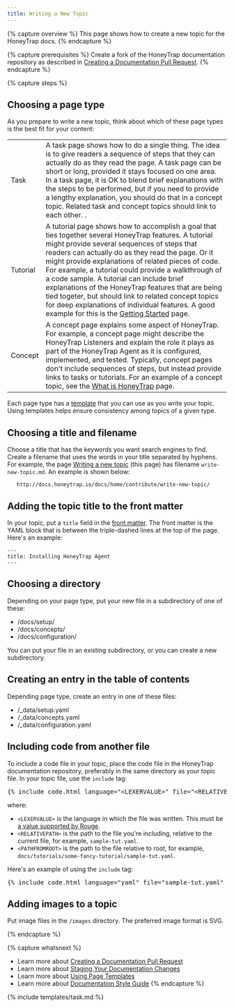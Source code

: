 ```yaml
---
title: Writing a New Topic
---
```


{% capture overview %}
This page shows how to create a new topic for the HoneyTrap docs.
{% endcapture %}

{% capture prerequisites %}
Create a fork of the HoneyTrap documentation repository as described in
[Creating a Documentation Pull Request](/docs/home/contribute/create-pull-request/).
{% endcapture %}

{% capture steps %}

## Choosing a page type

As you prepare to write a new topic, think about which of these page types
is the best fit for your content:

<table>

  <tr>
    <td>Task</td>
    <td>A task page shows how to do a single thing. The idea is to give readers a sequence of steps that they can actually do as they read the page. A task page can be short or long, provided it stays focused on one area. In a task page, it is OK to blend brief explanations with the steps to be performed, but if you need to provide a lengthy explanation, you should do that in a concept topic. Related task and concept topics should link to each other. <!-- For an example of a short task page, see <a href="/docs/tasks/configure-pod-container/configure-volume-storage/">Configure a Pod to Use a Volume for Storage</a>. For an example of a longer task page, see <a href="/docs/tasks/configure-pod-container/configure-liveness-readiness-probes/">Configure Liveness and Readiness Probes</a>-->.</td>
  </tr>

  <tr>
    <td>Tutorial</td>
    <td>A tutorial page shows how to accomplish a goal that ties together several HoneyTrap features. A tutorial might provide several sequences of steps that readers can actually do as they read the page. Or it might provide explanations of related pieces of code. For example, a tutorial could provide a walkthrough of a code sample. A tutorial can include brief explanations of the HoneyTrap features that are being tied togeter, but should link to related concept topics for deep explanations of individual features. A good example for this is the <a href="/docs/getting-started/">Getting Started</a> page.</td>
  </tr>

  <tr>
    <td>Concept</td>
    <td>A concept page explains some aspect of HoneyTrap. For example, a concept page might describe the HoneyTrap Listeners and explain the role it plays as part of the HoneyTrap Agent as it is configured, implemented, and tested. Typically, concept pages don't include sequences of steps, but instead provide links to tasks or tutorials. For an example of a concept topic, see the <a href="/docs/concepts/overview/what-is-honeytrap/">What is HoneyTrap</a> page.</td>
  </tr>

</table>

Each page type has a
[template](/docs/home/contribute/page-templates/)
that you can use as you write your topic.
Using templates helps ensure consistency among topics of a given type.

## Choosing a title and filename

Choose a title that has the keywords you want search engines to find.
Create a filename that uses the words in your title separated by hyphens.
For example, the page
[Writing a new topic](/docs/home/contribute/write-new-topic/)
(this page) has filename `write-new-topic.md`. An example is shown below:

       http://docs.honeytrap.io/docs/home/contribute/write-new-topic/

## Adding the topic title to the front matter

In your topic, put a `title` field in the
[front matter](https://jekyllrb.com/docs/frontmatter/).
The front matter is the YAML block that is between the
triple-dashed lines at the top of the page. Here's an example:

    ---
    title: Installing HoneyTrap Agent
    ---

## Choosing a directory

Depending on your page type, put your new file in a subdirectory of one of these:

* /docs/setup/
* /docs/concepts/
* /docs/configuration/

You can put your file in an existing subdirectory, or you can create a new
subdirectory.

## Creating an entry in the table of contents

Depending page type, create an entry in one of these files:

* /_data/setup.yaml
* /_data/concepts.yaml
* /_data/configuration.yaml

<!--
Here's an example of an entry in /_data/tasks.yaml:

    - docs/tasks/configure-pod-container/configure-volume-storage.md
-->

## Including code from another file

To include a code file in your topic, place the code file in the HoneyTrap
documentation repository, preferably in the same directory as your topic
file. In your topic file, use the `include` tag:

<pre>&#123;% include code.html language="&lt;LEXERVALUE&gt;" file="&lt;RELATIVEPATH&gt;" ghlink="/&lt;PATHFROMROOT&gt;" %&#125;</pre>

where:

* `<LEXERVALUE>` is the language in which the file was written. This must be
[a value supported by Rouge](https://github.com/jneen/rouge/wiki/list-of-supported-languages-and-lexers).
* `<RELATIVEPATH>` is the path to the file you're including, relative to the current file, for example, `sample-tut.yaml`.
* `<PATHFROMROOT>` is the path to the file relative to root, for example, `docs/tutorials/some-fancy-tutorial/sample-tut.yaml`.

Here's an example of using the `include` tag:

<pre>&#123;% include code.html language="yaml" file="sample-tut.yaml" ghlink="docs/tutorials/some-fancy-tutorial/sample-tut.yaml" %&#125;</pre>

<!--
## Showing how to create an API object from a configuration file

If you need to show the reader how to create an API object based on a
configuration file, place the configuration file in the Kubernetes documentation
repository, preferably in the same directory as your topic file.

In your topic, show this command:

    kubectl create -f https://k8s.io/<PATHFROMROOT>

where `<PATHFROMROOT>` is the path to the configuration file relative to root,
for example, `docs/tutorials/stateful-application/gce-volume.yaml`.

Here's an example of a command that creates an API object from a configuration file:

    kubectl create -f https://k8s.io/docs/tutorials/stateful-application/gce-volume.yaml

For an example of a topic that uses this technique, see
[Running a Single-Instance Stateful Application](/docs/tutorials/stateful-application/run-stateful-application/).
-->

## Adding images to a topic

Put image files in the `/images` directory. The preferred
image format is SVG.

{% endcapture %}

{% capture whatsnext %}
* Learn more about [Creating a Documentation Pull Request](/docs/home/contribute/create-pull-request/)
* Learn more about [Staging Your Documentation Changes](/docs/home/contribute/stage-documentation-changes/)
* Learn more about [Using Page Templates](/docs/home/contribute/page-templates/)
* Learn more about [Documentation Style Guide](/docs/home/contribute/style-guide/)
{% endcapture %}

{% include templates/task.md %}
